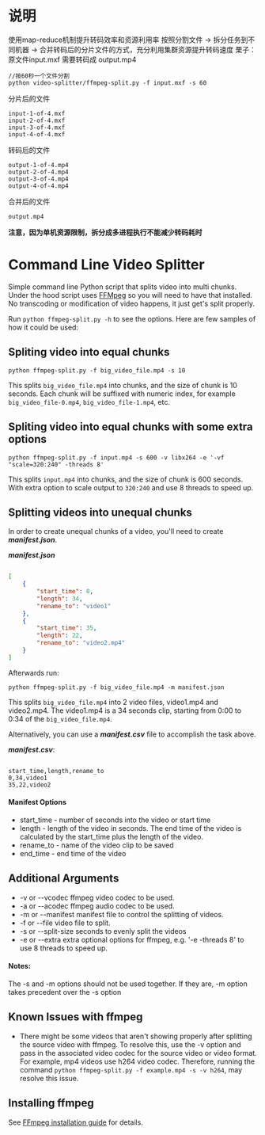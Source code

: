 # 说明
使用map-reduce机制提升转码效率和资源利用率
按照分割文件 -> 拆分任务到不同机器 -> 合并转码后的分片文件的方式，充分利用集群资源提升转码速度
栗子：
原文件input.mxf 需要转码成 output.mp4
```
//按60秒一个文件分割
python video-splitter/ffmpeg-split.py -f input.mxf -s 60
```
分片后的文件
```
input-1-of-4.mxf
input-2-of-4.mxf
input-3-of-4.mxf
input-4-of-4.mxf
```
转码后的文件
```
output-1-of-4.mp4
output-2-of-4.mp4
output-3-of-4.mp4
output-4-of-4.mp4
```
合并后的文件
```
output.mp4
```
**注意，因为单机资源限制，拆分成多进程执行不能减少转码耗时**
# Command Line Video Splitter

Simple command line Python script that splits video into multi chunks. Under the hood script uses [FFMpeg] so you will need to have that installed. No transcoding or modification of video happens, it just get's split properly.

Run `python ffmpeg-split.py -h` to see the options. Here are few samples of how it could be used:

## Spliting video into equal chunks

`python ffmpeg-split.py -f big_video_file.mp4 -s 10`

This splits `big_video_file.mp4` into chunks, and the size of chunk is 10 seconds. Each chunk will be suffixed with numeric index, for example `big_video_file-0.mp4`, `big_video_file-1.mp4`, etc.

## Spliting video into equal chunks with some extra options

`python ffmpeg-split.py -f input.mp4 -s 600 -v libx264 -e '-vf "scale=320:240" -threads 8'`

This splits `input.mp4` into chunks, and the size of chunk is 600 seconds. With extra option to scale output to `320:240` and use 8 threads to speed up.

## Splitting videos into unequal chunks

In order to create unequal chunks of a video, you'll need to create ***manifest.json***.


***manifest.json***

```json

[
    {
        "start_time": 0,
        "length": 34,
        "rename_to": "video1"
    },
    {
        "start_time": 35,
        "length": 22,
        "rename_to": "video2.mp4"
    }
]

```

Afterwards run:

`python ffmpeg-split.py -f big_video_file.mp4 -m manifest.json`

This splits `big_video_file.mp4` into 2 video files, video1.mp4 and video2.mp4. The video1.mp4 is a 34 seconds
clip, starting from 0:00 to 0:34 of the `big_video_file.mp4`.


Alternatively, you can use a ***manifest.csv*** file to accomplish the task above.

***manifest.csv***:

```CSV

start_time,length,rename_to
0,34,video1
35,22,video2

```


#### Manifest Options

* start_time      - number of seconds into the video or start time
* length          - length of the video in seconds. The end time of the video is calculated by the start_time plus the length of the video.
* rename_to       - name of the video clip to be saved
* end_time        - end time of the video


## Additional Arguments

* -v or --vcodec        ffmpeg video codec to be used.
* -a or --acodec        ffmpeg audio codec to be used.
* -m or --manifest      manifest file to control the splitting of videos.
* -f or --file          video file to split.
* -s or --split-size    seconds to evenly split the videos
* -e or --extra         extra optional options for ffmpeg, e.g. '-e -threads 8' to use 8 threads to speed up.

#### Notes:

The -s and -m options should not be used together. If they are, -m option takes
precedent over the -s option


## Known Issues with ffmpeg

* There might be some videos that aren't showing properly after splitting the source video with ffmpeg. To resolve
this, use the -v option and pass in the associated video codec for the source video or video format. For example, mp4 videos
use h264 video codec. Therefore, running the command
`python ffmpeg-split.py -f example.mp4 -s -v h264`, may resolve this issue.


## Installing ffmpeg

See [FFmpeg installation guide](https://www.ffmpeg.org/download.html) for details.




[FFMpeg]: https://www.ffmpeg.org/


